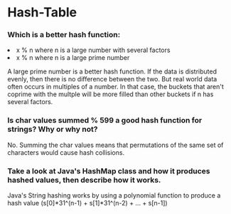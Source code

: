 # Hash-Table

<h3>Which is a better hash function:</h3>
<li>x % n where n is a large number with several factors</li>
<li>x % n where n is a large prime number</li>

A large prime number is a better hash function. If the data is distributed evenly, then there is no difference between the two. But real world data often occurs in multiples of a number. In that case, the buckets that aren't coprime with the multple will be more filled than other buckets if n has several factors.

<h3>Is char values summed % 599 a good hash function for strings? Why or why not?</h3>

No. Summing the char values means that permutations of the same set of characters would cause hash collisions.

<h3>Take a look at Java's HashMap class and how it produces hashed values, then describe how it works.</h3>

Java's String hashing works by using a polynomial function to produce a hash value (s[0]*31^(n-1) + s[1]*31^(n-2) + ... + s[n-1])
